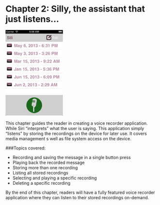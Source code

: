 # Chapter 2: Silly, the assistant that just listens…
![Screenshot](../screenshots/app02.png)

This chapter guides the reader in creating a voice recorder application. While Siri “interprets” what the user is saying. This application simply “listens” by storing the recordings on the device for later use. It covers media management s well as file system access on the device.

###Topics covered:
- Recording and saving the message in a single button press
- Playing back the recorded message
- Storing more than one recording
- Listing all stored recordings
- Selecting and playing a specific recording
- Deleting a specific recording

By the end of this chapter, readers will have a fully featured voice recorder application where they can listen to their stored recordings on-demand. 